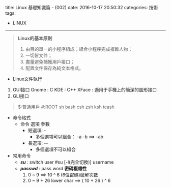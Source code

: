 title: Linux 基礎知識篇 - (002)
date: 2016-10-17 20:50:32
categories: 技術
tags:
- LINUX
---
> **Linux的基本原則**
>   1. 由目的單一的小程序組成；組合小程序完成複雜人物；
>   2. 一切皆文件；
>   3. 盡量避免捕獲用戶接口；
>   4. 配置文件保存為純文本格式。

<!--more-->

- Linux文件執行
1. GUI接口
	Gnome : C
	KDE : C++
	XFace : 適用于手機上的簡潔的圖形接口
2. GLI接口
>	$:普通用戶
>	\#:ROOT
	sh
	bash
	csh
	zsh
	ksh
	tcash

- 命令格式
	- 命令 選項 參數
		- 短選項: \-
			- 多個選項可以組合： -a -b ==> -ab
		- 長選項: \--
			- 多個選項不可以組合
- 常用命令
	- _**su**_ : switch user
		\#su [-l(完全切換)] username
	- _**passwd**_ : pass word
		**密碼複雜性**
		1. 0 ~ 9 ==> 10 ^ 6 (6位密碼)破解次數
		2. 0 ~ 9 + 26 lower char ==> ( 10 + 26 ) ^ 6
























































